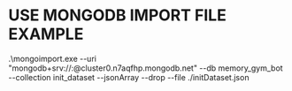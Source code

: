 # USE MONGODB IMPORT FILE EXAMPLE

.\mongoimport.exe --uri "mongodb+srv://<user>:<pwd>@cluster0.n7aqfhp.mongodb.net" --db memory_gym_bot --collection init_dataset --jsonArray --drop --file ./initDataset.json







